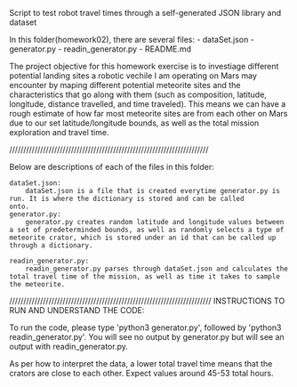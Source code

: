 Script to test robot travel times through a self-generated JSON library and dataset 


In this folder(homework02), there are several files:
    - dataSet.json
    - generator.py
    - readin_generator.py
    - README.md

The project objective for this homework exercise is to investiage different potential landing sites a robotic vechile I am operating on Mars may encounter by maping different potential meteorite sites and the characteristics that go along with them (such as composition, latitude, longitude, distance travelled, and time traveled). This means we can have a rough estimate of how far most meteorite sites are from each other on Mars due to our set latitude/longitude bounds, as well as the total mission exploration and travel time. 

///////////////////////////////////////////////////////////////////////


Below are descriptions of each of the files in this folder:

    dataSet.json: 
        dataSet.json is a file that is created everytime generator.py is run. It is where the dictionary is stored and can be called        onto.
    generator.py:
        generator.py creates random latitude and longitude values between a set of predeterminded bounds, as well as randomly selects a type of meteorite crator, which is stored under an id that can be called up through a dictionary.

    readin_generator.py:
        readin_generator.py parses through dataSet.json and calculates the total travel time of the mission, as well as time it takes to sample the meteorite.  


////////////////////////////////////////////////////////////////////////
INSTRUCTIONS TO RUN AND UNDERSTAND THE CODE:

To run the code, please type 'python3 generator.py', followed by 'python3 readin_generator.py'. You will see no output by generator.py but will see an output with readin_generator.py. 

As per how to interpret the data, a lower total travel time means that the crators are close to each other. Expect values around 45-53 total hours. 











